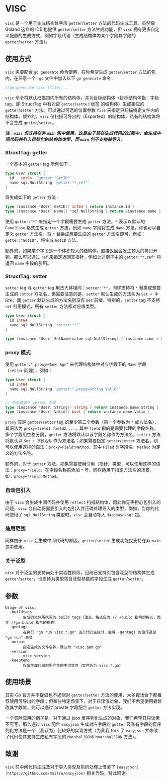 # VISC

`visc` 是一个用于生成结构体字段 `getter`/`setter` 方法的代码生成工具。虽然像 Goland 这样的 IDE 也提供 `getter`/`setter` 方法生成功能，但 `visc` 拥有更多自定义配置的生成方式，例如字段代理（生成结构体内某个字段其字段的 `getter`/`setter` 方法）。

## 使用方式

`visc` 需要配合 `go generate` 命令使用，在你希望生成 `getter`/`setter` 方法的包内，在任意一个 `.go` 文件中加入以下 `go generate` 命令：

```go
//go:generate visc [file]...
```

`visc` 命令将默认扫描包内所有的结构体，并为目标结构体（目标结构体指：字段 tag、即 StructTag 中有对应 `getter`/`setter` 标签 的结构体）生成相应的 `getter`/`setter` 方法。可以通过可选的位置参数 `file` 来指定只扫描特定文件内的结构体。额外的，`visc` 仅扫描可导出的（Exported）的结构体，私有的结构体将不会生成 `getter`/`setter`。

***注：`visc` 仅支持在非 `main` 包中使用，这是由于其在生成代码的过程中，会生成中间代码并引入目标包的结构体类型，而 `main` 包不支持被导入。*** 

### StructTag: getter

一个基本的 `getter` tag 示例如下：

```go
type User struct {
  id   int64  `getter:"GetID"`
  name sql.NullString `getter:"*,ref"`
}
```

将生成如下的 `getter` 方法：

```go
type (instance *User) GetID() int64 { return instance.id }
type (instance *User) Name() *sql.NullString { return &instance.name }
```

使用 `getter:"*"` 来指定一个字段需要生成 `getter` 方法，`*` 表示以默认的 `CamelCase` 格式生成 `getter` 方法，例如 `name` 字段将生成 `Name` 方法，你也可以自定义 `getter` 方法名，将 `*` 替换成想要生成的 `getter` 方法名即可，例如：`getter:"GetID"`，将生成 `GetID` 方法。

额外的，如果某个字段是一个体积较大的结构体，直接返回会发生较大的拷贝开销，那么可以通过 `ref` 来指定返回其指针，例如上述例子中的 `getter:"*,ref"` 将返回 `name` 字段的引用。

### StructTag: setter

`setter` tag 与 `getter` tag 用法大体相同：`setter:"*"`，同样支持将 `*` 替换成想要生成的 `setter` 方法名，但需要注意的是，`setter` 默认生成的方法名为 `Set + 字段名`，而 `getter` 默认生成的方法名则没有 `Get` 前缀。特别的，`setter` tag 不支持 `ref` 引用模式，所有 `setter` 方法都对应值类型。

```go
type User struct {
  id int64
  name sql.NullString `setter:"*"`
}

type (instance *User) SetName(value sql.NullString) { instance.name = value }
```



### proxy 模式

使用 `getter:",proxy=Name Age"` 来代理结构体中对应字段下的 `Name` 字段（`setter` 同理），例如：

```go
type User struct {
  id int64
  name sql.NullString `getter:",proxy=String Valid"`
}

// 将生成如下 getter 方法
type (instance *User) String() string { return instance.name.String }
type (instance *User) Valid() bool { return instance.name.Valid }
```

`proxy` 应是 `getter`/`setter` tag 的至少第二个参数（第一个参数为 `*` 或方法名），其语法为 `proxy=field1 field2 ...`，其中 `field` 指的是需要代理的字段名称，多个字段用空格分隔，`getter` 方法将默认以该字段名称作为方法名，`setter` 方法将默认以 `Set + 字段名称` 作为方法名；如果需要指定 `getter`/`setter` 方法名，则可以使用这样的语法：`proxy=Field:Method`，其中 `Filed` 为字段名，`Method` 为定义的方法名称。

额外的，对于 `getter` 方法，如果需要使用引用（指针）类型，可以使用这样的语法：`proxy=*Field`，在字段名称前添加 `*` 号，同样适用于指定方法名的场景，如：`proxy=*Field:Method`。

### 自动包引入

由于 `visc` 会生成中间代码并使用 `reflect` 扫描结构体，因此你无需担心包引入的问题，`visc` 会自动将需要引入的包引入并正确处理导入的类型，例如，当你的代码使用了 `sql.NullString` 类型时，`visc` 会自动导入 `database/sql` 包。

### 适用范围

同样由于 `visc` 会生成中间代码的原因，`getter`/`setter` 生成功能仅支持在非 `main` 包中使用。

### 关于泛型

`visc` 对于泛型的支持尚处于实验性阶段，目前已支持对包含泛型的结构体生成 `getter`/`setter`，也支持为类型包含泛型参数的字段生成 `getter`/`setter`。

## 参数

```
Usage of visc:
  -buildtags
    	生成的文件所携带的 build tags（注意，格式应为 // +build 指令的格式，而非 //go:build 指令的格式）
  -gentags
    	在执行 "go run visc.*.go" 进行代码生成时，会将 -gentags 的值传递至 "go run" 命令
  -output
    	指定生成的文件名称，默认为 "visc.gen.go"
  -version
    	visc version
  -keeptemp
    	保留生成代码时所产生的中间文件（文件名为 visc.*.go）
```

## 使用场景

其实 Go 官方并不提倡也不遏制对 `getter`/`setter` 方法的使用，大多数场合下都推荐使用可导出的字段；但某些特定场景下，对于只读值对象，我们不希望使用者修改其字段值，则可以通过 private 字段配合 `getter` 方法实现。

一个实际应用的例子是，对于通过 json 反序列化生成的对象，我们希望其只读但不可写，那么通过 `visc` 配合 `easyjson` 生成对应字段的 `getter` 及私有字段的反序列化方法是一个（我认为）比较好的实现方式（为此我 fork 了 `easyjson` 并修改了代码使其支持生成私有字段的 `MarshalJSON`/`UnmarshalJSON` 方法）。

## 致谢

`visc` 在中间代码生成及对于导入类型及包的处理上借鉴了 `[easyjson](https://github.com/mailru/easyjson)` 相关代码，特此鸣谢。